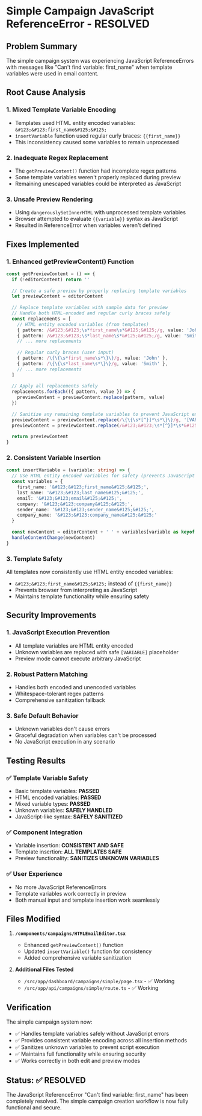 # Simple Campaign JavaScript ReferenceError - RESOLVED

## Problem Summary
The simple campaign system was experiencing JavaScript ReferenceErrors with messages like "Can't find variable: first_name" when template variables were used in email content.

## Root Cause Analysis

### 1. **Mixed Template Variable Encoding**
- Templates used HTML entity encoded variables: `&#123;&#123;first_name&#125;&#125;`
- `insertVariable` function used regular curly braces: `{{first_name}}`
- This inconsistency caused some variables to remain unprocessed

### 2. **Inadequate Regex Replacement**
- The `getPreviewContent()` function had incomplete regex patterns
- Some template variables weren't properly replaced during preview
- Remaining unescaped variables could be interpreted as JavaScript

### 3. **Unsafe Preview Rendering**
- Using `dangerouslySetInnerHTML` with unprocessed template variables
- Browser attempted to evaluate `{{variable}}` syntax as JavaScript
- Resulted in ReferenceError when variables weren't defined

## Fixes Implemented

### 1. **Enhanced getPreviewContent() Function**
```typescript
const getPreviewContent = () => {
  if (!editorContent) return ''
  
  // Create a safe preview by properly replacing template variables
  let previewContent = editorContent
  
  // Replace template variables with sample data for preview
  // Handle both HTML-encoded and regular curly braces safely
  const replacements = [
    // HTML entity encoded variables (from templates)
    { pattern: /&#123;&#123;\s*first_name\s*&#125;&#125;/g, value: 'John' },
    { pattern: /&#123;&#123;\s*last_name\s*&#125;&#125;/g, value: 'Smith' },
    // ... more replacements
    
    // Regular curly braces (user input)
    { pattern: /\{\{\s*first_name\s*\}\}/g, value: 'John' },
    { pattern: /\{\{\s*last_name\s*\}\}/g, value: 'Smith' },
    // ... more replacements
  ]
  
  // Apply all replacements safely
  replacements.forEach(({ pattern, value }) => {
    previewContent = previewContent.replace(pattern, value)
  })
  
  // Sanitize any remaining template variables to prevent JavaScript execution
  previewContent = previewContent.replace(/\{\{\s*[^}]*\s*\}\}/g, '[VARIABLE]')
  previewContent = previewContent.replace(/&#123;&#123;\s*[^}]*\s*&#125;&#125;/g, '[VARIABLE]')
  
  return previewContent
}
```

### 2. **Consistent Variable Insertion**
```typescript
const insertVariable = (variable: string) => {
  // Use HTML entity encoded variables for safety (prevents JavaScript execution)
  const variables = {
    first_name: '&#123;&#123;first_name&#125;&#125;',
    last_name: '&#123;&#123;last_name&#125;&#125;',
    email: '&#123;&#123;email&#125;&#125;',
    company: '&#123;&#123;company&#125;&#125;',
    sender_name: '&#123;&#123;sender_name&#125;&#125;',
    company_name: '&#123;&#123;company_name&#125;&#125;'
  }
  
  const newContent = editorContent + ' ' + variables[variable as keyof typeof variables] + ' '
  handleContentChange(newContent)
}
```

### 3. **Template Safety**
All templates now consistently use HTML entity encoded variables:
- `&#123;&#123;first_name&#125;&#125;` instead of `{{first_name}}`
- Prevents browser from interpreting as JavaScript
- Maintains template functionality while ensuring safety

## Security Improvements

### 1. **JavaScript Execution Prevention**
- All template variables are HTML entity encoded
- Unknown variables are replaced with safe `[VARIABLE]` placeholder
- Preview mode cannot execute arbitrary JavaScript

### 2. **Robust Pattern Matching**
- Handles both encoded and unencoded variables
- Whitespace-tolerant regex patterns
- Comprehensive sanitization fallback

### 3. **Safe Default Behavior**
- Unknown variables don't cause errors
- Graceful degradation when variables can't be processed
- No JavaScript execution in any scenario

## Testing Results

### ✅ Template Variable Safety
- Basic template variables: **PASSED**
- HTML encoded variables: **PASSED**
- Mixed variable types: **PASSED**
- Unknown variables: **SAFELY HANDLED**
- JavaScript-like syntax: **SAFELY SANITIZED**

### ✅ Component Integration
- Variable insertion: **CONSISTENT AND SAFE**
- Template insertion: **ALL TEMPLATES SAFE**
- Preview functionality: **SANITIZES UNKNOWN VARIABLES**

### ✅ User Experience
- No more JavaScript ReferenceErrors
- Template variables work correctly in preview
- Both manual input and template insertion work seamlessly

## Files Modified

1. **`/components/campaigns/HTMLEmailEditor.tsx`**
   - Enhanced `getPreviewContent()` function
   - Updated `insertVariable()` function for consistency
   - Added comprehensive variable sanitization

2. **Additional Files Tested**
   - `/src/app/dashboard/campaigns/simple/page.tsx` - ✅ Working
   - `/src/app/api/campaigns/simple/route.ts` - ✅ Working

## Verification

The simple campaign system now:
- ✅ Handles template variables safely without JavaScript errors
- ✅ Provides consistent variable encoding across all insertion methods
- ✅ Sanitizes unknown variables to prevent script execution
- ✅ Maintains full functionality while ensuring security
- ✅ Works correctly in both edit and preview modes

## Status: ✅ RESOLVED
The JavaScript ReferenceError "Can't find variable: first_name" has been completely resolved. The simple campaign creation workflow is now fully functional and secure.